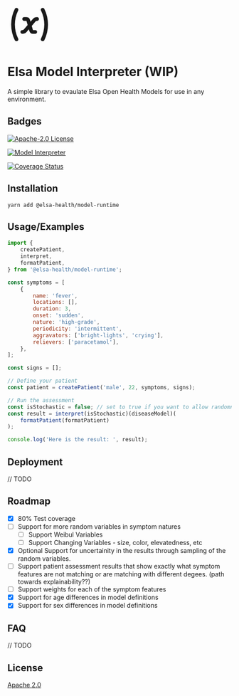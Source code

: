 <svg xmlns="http://www.w3.org/2000/svg" style="height: 100px; width: 100px" fill="none" viewBox="0 0 24 24" stroke="currentColor">
  <path stroke-linecap="round" stroke-linejoin="round" stroke-width="2" d="M4.871 4A17.926 17.926 0 003 12c0 2.874.673 5.59 1.871 8m14.13 0a17.926 17.926 0 001.87-8c0-2.874-.673-5.59-1.87-8M9 9h1.246a1 1 0 01.961.725l1.586 5.55a1 1 0 00.961.725H15m1-7h-.08a2 2 0 00-1.519.698L9.6 15.302A2 2 0 018.08 16H8" />
</svg>

# Elsa Model Interpreter (WIP)

A simple library to evaulate Elsa Open Health Models for use in any environment.

## Badges

[![Apache-2.0 License](https://img.shields.io/badge/license-Apache%202.0-blue.svg)](https://www.apache.org/licenses/LICENSE-2.0)

[![Model Interpreter](https://img.shields.io/badge/model%20interpreter-0.0.1-yellow)](https://img.shields.io/badge/model--interpreter--0.0.3-yellow)

[![Coverage Status](https://coveralls.io/repos/github/Elsa-Health/model-runtime/badge.svg?branch=main)](https://coveralls.io/github/Elsa-Health/model-runtime?branch=main)

## Installation

```
yarn add @elsa-health/model-runtime
```

## Usage/Examples

```js
import {
	createPatient,
	interpret,
	formatPatient,
} from '@elsa-health/model-runtime';

const symptoms = [
	{
		name: 'fever',
		locations: [],
		duration: 3,
		onset: 'sudden',
		nature: 'high-grade',
		periodicity: 'intermittent',
		aggravators: ['bright-lights', 'crying'],
		relievers: ['paracetamol'],
	},
];

const signs = [];

// Define your patient
const patient = createPatient('male', 22, symptoms, signs);

// Run the assessment
const isStochastic = false; // set to true if you want to allow randomness in the results - good for error margins
const result = interpret(isStochastic)(diseaseModel)(
	formatPatient(formatPatient)
);

console.log('Here is the result: ', result);
```

## Deployment

// TODO

## Roadmap

-   [x] 80% Test coverage
-   [ ] Support for more random variables in symptom natures
    -   [ ] Support Weibul Variables
    -   [ ] Support Changing Variables - size, color, elevatedness, etc
-   [x] Optional Support for uncertainity in the results through sampling of the random variables.
-   [ ] Support patient assessment results that show exactly what symptom features are not matching or are matching with different degees. (path towards explainability??)
-   [ ] Support weights for each of the symptom features
-   [x] Support for age differences in model definitions
-   [x] Support for sex differences in model definitions

## FAQ

// TODO

## License

[Apache 2.0](https://choosealicense.com/licenses/apache-2.0/)
